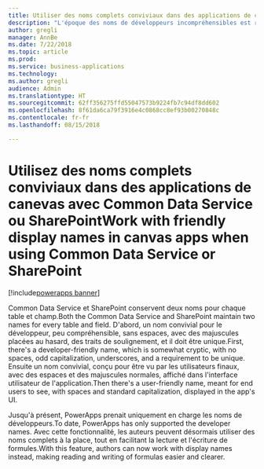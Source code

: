 ```yaml
---
title: Utiliser des noms complets conviviaux dans des applications de canevas avec Common Data Service ou SharePoint
description: "L'époque des noms de développeurs incompréhensibles est révolue. Les créateurs d'application peuvent désormais utiliser les noms qu'ils voient dans le portail de créateur et dans l'interface utilisateur de leur application."
author: gregli
manager: AnnBe
ms.date: 7/22/2018
ms.topic: article
ms.prod: 
ms.service: business-applications
ms.technology: 
ms.author: gregli
audience: Admin
ms.translationtype: HT
ms.sourcegitcommit: 62ff356275ffd55047573b9224fb7c94df8dd602
ms.openlocfilehash: 8f61da6ca79f3916e4c0868cc8ef93b00270848c
ms.contentlocale: fr-fr
ms.lasthandoff: 08/15/2018

---
```

# <a name="work-with-friendly-display-names-in-canvas-apps-when-using-common-data-service-or-sharepoint"></a><span data-ttu-id="9e50b-104">Utilisez des noms complets conviviaux dans des applications de canevas avec Common Data Service ou SharePoint</span><span class="sxs-lookup"><span data-stu-id="9e50b-104">Work with friendly display names in canvas apps when using Common Data Service or SharePoint</span></span>

[!include[powerapps banner](../includes/powerapps.md)]




<span data-ttu-id="9e50b-105">Common Data Service et SharePoint conservent deux noms pour chaque table et champ.</span><span class="sxs-lookup"><span data-stu-id="9e50b-105">Both the Common Data Service and SharePoint maintain two names for every table and field.</span></span>  <span data-ttu-id="9e50b-106">D'abord, un nom convivial pour le développeur, peu compréhensible, sans espaces, avec des majuscules placées au hasard, des traits de soulignement, et il doit être unique.</span><span class="sxs-lookup"><span data-stu-id="9e50b-106">First, there's a developer-friendly name, which is somewhat cryptic, with no spaces, odd capitalization, underscores, and a requirement to be unique.</span></span> <span data-ttu-id="9e50b-107">Ensuite un nom convivial, conçu pour être vu par les utilisateurs finaux, avec des espaces et des majuscules normales, affiché dans l'interface utilisateur de l'application.</span><span class="sxs-lookup"><span data-stu-id="9e50b-107">Then there's a user-friendly name, meant for end users to see, with spaces and standard capitalization, displayed in the app's UI.</span></span>  

<span data-ttu-id="9e50b-108">Jusqu'à présent, PowerApps prenait uniquement en charge les noms de développeurs.</span><span class="sxs-lookup"><span data-stu-id="9e50b-108">To date, PowerApps has only supported the developer names.</span></span> <span data-ttu-id="9e50b-109">Avec cette fonctionnalité, les auteurs peuvent désormais utiliser des noms complets à la place, tout en facilitant la lecture et l'écriture de formules.</span><span class="sxs-lookup"><span data-stu-id="9e50b-109">With this feature, authors can now work with display names instead, making reading and writing of formulas easier and clearer.</span></span>


